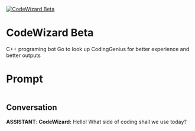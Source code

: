 
[![CodeWizard Beta](https://flow-prompt-covers.s3.us-west-1.amazonaws.com/icon/realistic/real_6.png)]()
# CodeWizard Beta 
C++ programing bot Go to look up CodingGenius for better experience and better outputs 

# Prompt

```

```

## Conversation

**ASSISTANT**: **CodeWizard:** Hello! What side of coding shall we use today?


